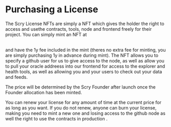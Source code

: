 # Purchasing a License

The Scry License NFTs are simply a NFT which gives the holder the right to access and usethe contracts, tools, node and frontend freely for their project. You can simply mint an NFT at

\
and have the 1y fee included in the mint (theres no extra fee for minting, you are simply purchasing 1y in advance during mint). The NFT allows you to specify a github user for us to give access to the node, as well as allow you to pull your oracle addreess into our frontend for access to the explorer and health tools, as well as allowing you and your users to check out your data and feeds.



The price will be determined by the Scry Founder after launch once the Founder allocation has been minted.



You can renew your license for any amount of time at the current price for as long as you want. If you do not renew, anyone can burn your license, making you need to mint a new one and losing access to the github node as well the right to use the contracts in production .
